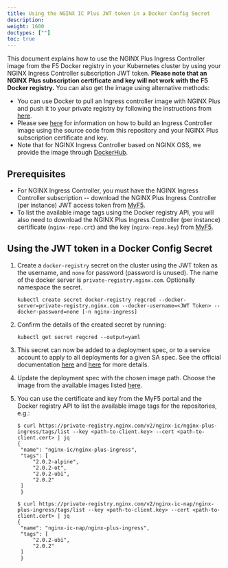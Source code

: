 ```yaml
---
title: Using the NGINX IC Plus JWT token in a Docker Config Secret 
description: 
weight: 1600
doctypes: [""]
toc: true
---
```


This document explains how to use the NGINX Plus Ingress Controller image from the F5 Docker registry in your Kubernetes cluster by using your NGINX Ingress Controller subscription JWT token. **Please note that an NGINX Plus subscription certificate and key will not work with the F5 Docker registry.** You can also get the image using alternative methods:

* You can use Docker to pull an Ingress controller image with NGINX Plus and push it to your private registry by following the instructions from [here](/nginx-ingress-controller/installation/pulling-ingress-controller-image).
* Please see [here](/nginx-ingress-controller/installation/building-ingress-controller-image) for information on how to build an Ingress Controller image using the source code from this repository and your NGINX Plus subscription certificate and key. 
* Note that for NGINX Ingress Controller based on NGINX OSS, we provide the image through [DockerHub](https://hub.docker.com/r/nginx/nginx-ingress/).

## Prerequisites

* For NGINX Ingress Controller, you must have the NGINX Ingress Controller subscription -- download the NGINX Plus Ingress Controller (per instance) JWT access token from [MyF5](https://myf5.com).
* To list the available image tags using the Docker registry API, you will also need to download the NGINX Plus Ingress Controller (per instance) certificate (`nginx-repo.crt`) and the key (`nginx-repo.key`) from [MyF5](https://myf5.com).

## Using the JWT token in a Docker Config Secret

1. Create a `docker-registry` secret on the cluster using the JWT token as the username, and `none` for password (password is unused).  The name of the docker server is `private-registry.nginx.com`. Optionally namespace the secret.

	```
    kubectl create secret docker-registry regcred --docker-server=private-registry.nginx.com --docker-username=<JWT Token> --docker-password=none [-n nginx-ingress]
    ```
	
2. Confirm the details of the created secret by running:
	
	```
    kubectl get secret regcred --output=yaml
    ```

3. This secret can now be added to a deployment spec, or to a service account to apply to all deployments for a given SA spec. See the official documentation [here](https://kubernetes.io/docs/tasks/configure-pod-container/pull-image-private-registry/#create-a-pod-that-uses-your-secret) and [here](https://kubernetes.io/docs/tasks/configure-pod-container/configure-service-account/#add-imagepullsecrets-to-a-service-account) for more details.

4. Update the deployment spec with the chosen image path. Choose the image from the available images listed [here](/nginx-ingress-controller/technical-specifications/#images-with-nginx-plus).

5. You can use the certificate and key from the MyF5 portal and the Docker registry API to list the available image tags for the repositories, e.g.:
   ```
   $ curl https://private-registry.nginx.com/v2/nginx-ic/nginx-plus-ingress/tags/list --key <path-to-client.key> --cert <path-to-client.cert> | jq
   {
    "name": "nginx-ic/nginx-plus-ingress",
    "tags": [
        "2.0.2-alpine",
        "2.0.2-ot",
        "2.0.2-ubi",
        "2.0.2"
    ]
    }

   $ curl https://private-registry.nginx.com/v2/nginx-ic-nap/nginx-plus-ingress/tags/list --key <path-to-client.key> --cert <path-to-client.cert> | jq
   {
    "name": "nginx-ic-nap/nginx-plus-ingress",
    "tags": [
        "2.0.2-ubi",
        "2.0.2"
    ]
    }
   ```
